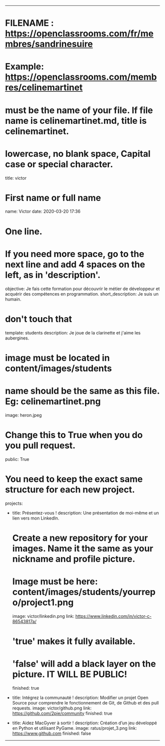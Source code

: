 ---

# FILENAME : https://openclassrooms.com/fr/membres/sandrinesuire
# Example: https://openclassrooms.com/membres/celinemartinet
# must be the name of your file. If file name is celinemartinet.md, title is celinemartinet.
# lowercase, no blank space, Capital case or special character.
title: victor

# First name or full name
name: Victor
date: 2020-03-20 17:36

# One line.
# If you need more space, go to the next line and add 4 spaces on the left, as in 'description'.
objective: Je fais cette formation pour découvrir le métier de développeur et acquérir des compétences en programmation.
short_description: Je suis un humain.

# don't touch that
template: students
description: Je joue de la clarinette et j'aime les aubergines.

# image must be located in content/images/students
# name should be the same as this file. Eg: celinemartinet.png
image: heron.jpeg

# Change this to True when you do you pull request.
public: True

# You need to keep the exact same structure for each new project.
projects:
  - title: Présentez-vous !
    description: Une présentation de moi-même et un lien vers mon LinkedIn.
    # Create a new repository for your images. Name it the same as your nickname and profile picture.
    # Image must be here: content/images/students/yourrepo/project1.png
    image: victor/linkedin.png
    link: https://www.linkedin.com/in/victor-c-86543817a/
    # 'true' makes it fully available.
    # 'false' will add a black layer on the picture. IT WILL BE PUBLIC!
    finished: true

  - title: Intégrez la communauté !
    description: Modifier un projet Open Source pour comprendre le fonctionnement de Git, de Github et des pull requests. 
    image: victor/github.png
    link: https://github.com/2pie/community
    finished: true

  - title: Aidez MacGyver à sortir !
    description: Création d’un jeu développé en Python et utilisant PyGame.
    image: ratus/projet_3.png
    link: https://www.github.com
    finished: false

---